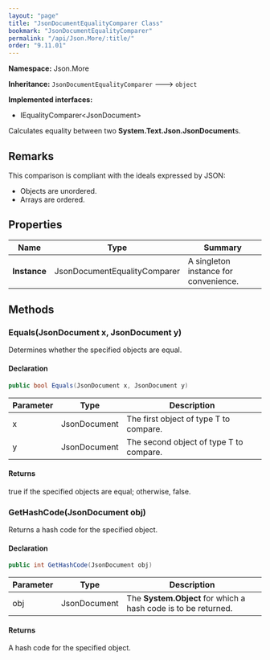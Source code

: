 ```yaml
---
layout: "page"
title: "JsonDocumentEqualityComparer Class"
bookmark: "JsonDocumentEqualityComparer"
permalink: "/api/Json.More/:title/"
order: "9.11.01"
---
```

**Namespace:** Json.More

**Inheritance:**
`JsonDocumentEqualityComparer`
 🡒 
`object`

**Implemented interfaces:**

- IEqualityComparer\<JsonDocument\>

Calculates equality between two **System.Text.Json.JsonDocument**s.

## Remarks

This comparison is compliant with the ideals expressed by JSON:
            
- Objects are unordered.
- Arrays are ordered.

## Properties

| Name | Type | Summary |
|---|---|---|
| **Instance** | JsonDocumentEqualityComparer | A singleton instance for convenience. |

## Methods

### Equals(JsonDocument x, JsonDocument y)

Determines whether the specified objects are equal.

#### Declaration

```c#
public bool Equals(JsonDocument x, JsonDocument y)
```

| Parameter | Type | Description |
|---|---|---|
| x | JsonDocument | The first object of type T to compare. |
| y | JsonDocument | The second object of type T to compare. |


#### Returns

true if the specified objects are equal; otherwise, false.

### GetHashCode(JsonDocument obj)

Returns a hash code for the specified object.

#### Declaration

```c#
public int GetHashCode(JsonDocument obj)
```

| Parameter | Type | Description |
|---|---|---|
| obj | JsonDocument | The **System.Object** for which a hash code is to be returned. |


#### Returns

A hash code for the specified object.

